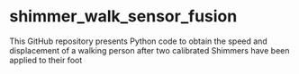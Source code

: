# shimmer_walk_sensor_fusion
This GitHub repository presents Python code to obtain the speed and displacement of a walking person after two calibrated Shimmers have been applied to their foot
